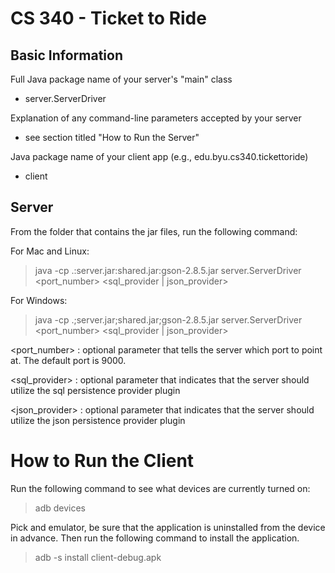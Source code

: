 # CS 340 - Ticket to Ride


## Basic Information

Full Java package name of your server's "main" class
- server.ServerDriver

Explanation of any command-line parameters accepted by your server
- see section titled "How to Run the Server"

Java package name of your client app (e.g., edu.byu.cs340.tickettoride)
- client


## Server

From the folder that contains the jar files, run the following command:

For Mac and Linux:
 > java -cp .:server.jar:shared.jar:gson-2.8.5.jar server.ServerDriver <port_number> <sql_provider | json_provider>

For Windows:
 > java -cp .;server.jar;shared.jar;gson-2.8.5.jar server.ServerDriver <port_number> <sql_provider | json_provider>


<port_number> : optional parameter that tells the server which port to point at. The default port is 9000.

<sql_provider> : optional parameter that indicates that the server should utilize the sql persistence provider plugin

<json_provider> : optional parameter that indicates that the server should utilize the json persistence provider plugin

# How to Run the Client
Run the following command to see what devices are currently turned on:

 > adb devices

Pick and emulator, be sure that the application is uninstalled from the device in advance. Then run the following command to install the application.

 > adb -s <emulator> install client-debug.apk




